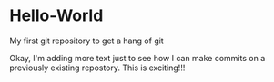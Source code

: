 # Hello-World
My first git repository to get a hang of git

Okay, I'm adding more text just to see how I can make commits on a previously existing repostory.
This is exciting!!!

